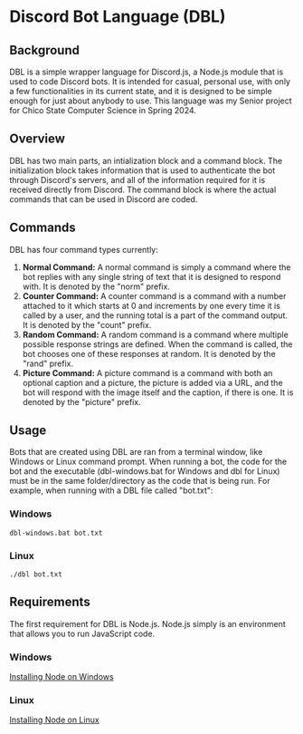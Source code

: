 # Discord Bot Language (DBL)
## Background
DBL is a simple wrapper language for Discord.js, a Node.js module that is used to code Discord bots. It is intended for casual, personal use, with only a few functionalities in its current state, and it is designed to be simple enough for just about anybody to use. This language was my Senior project for Chico State Computer Science in Spring 2024.

## Overview
DBL has two main parts, an intialization block and a command block. The initialization block takes information that is used to authenticate the bot through Discord's servers, and all of the information required for it is received directly from Discord. The command block is where the actual commands that can be used in Discord are coded.

## Commands
DBL has four command types currently:
1. **Normal Command:** A normal command is simply a command where the bot replies with any single string of text that it is designed to respond with. It is denoted by the "norm" prefix.
2. **Counter Command:** A counter command is a command with a number attached to it which starts at 0 and increments by one every time it is called by a user, and the running total is a part of the command output. It is denoted by the "count" prefix.
3. **Random Command:** A random command is a command where multiple possible response strings are defined. When the command is called, the bot chooses one of these responses at random. It is denoted by the "rand" prefix.
4. **Picture Command:** A picture command is a command with both an optional caption and a picture, the picture is added via a URL, and the bot will respond with the image itself and the caption, if there is one. It is denoted by the "picture" prefix.

## Usage
Bots that are created using DBL are ran from a terminal window, like Windows or Linux command prompt. When running a bot, the code for the bot and the executable (dbl-windows.bat for Windows and dbl for Linux) must be in the same folder/directory as the code that is being run. For example, when running with a DBL file called "bot.txt":

### Windows
```
dbl-windows.bat bot.txt
```
### Linux
```
./dbl bot.txt
```
## Requirements
The first requirement for DBL is Node.js. Node.js simply is an environment that allows you to run JavaScript code.
### Windows
[Installing Node on Windows](https://radixweb.com/blog/installing-npm-and-nodejs-on-windows-and-mac)
### Linux
[Installing Node on Linux](https://www.geeksforgeeks.org/installation-of-node-js-on-linux/)
